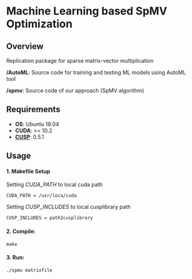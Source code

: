 # Machine Learning based SpMV Optimization

## Overview
Replication package for sparse matrix-vector multiplication
 
 **/AutoML**: Source code for training and testing ML models using AutoML tool
 
 **/spmv**: Source code of our approach (SpMV algorithm)

## Requirements
- **OS**: Ubuntu 18.04
- **CUDA**: >= 10.2
- **[CUSP](https://github.com/cusplibrary/cusplibrary)**: 0.5.1 

## Usage
#### 1. Makefile Setup ####

Setting *CUDA_PATH* to local cuda path
  
  `CUDA_PATH = /usr/loca/cuda`
  
Setting *CUSP_INCLUDES* to local cusplibrary path
  
  `CUSP_INCLUDES = path2cusplibrary`
  
#### 2. Compile: ####

 `make`
 
 #### 3. Run: ####

`./spmv matrixfile`
